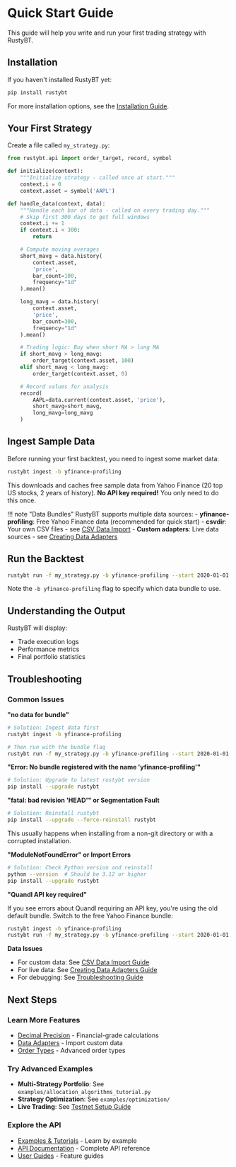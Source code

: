 # Quick Start Guide

This guide will help you write and run your first trading strategy with RustyBT.

## Installation

If you haven't installed RustyBT yet:

```bash
pip install rustybt
```

For more installation options, see the [Installation Guide](installation.md).

## Your First Strategy

Create a file called `my_strategy.py`:

```python
from rustybt.api import order_target, record, symbol

def initialize(context):
    """Initialize strategy - called once at start."""
    context.i = 0
    context.asset = symbol('AAPL')

def handle_data(context, data):
    """Handle each bar of data - called on every trading day."""
    # Skip first 300 days to get full windows
    context.i += 1
    if context.i < 300:
        return

    # Compute moving averages
    short_mavg = data.history(
        context.asset,
        'price',
        bar_count=100,
        frequency="1d"
    ).mean()

    long_mavg = data.history(
        context.asset,
        'price',
        bar_count=300,
        frequency="1d"
    ).mean()

    # Trading logic: Buy when short MA > long MA
    if short_mavg > long_mavg:
        order_target(context.asset, 100)
    elif short_mavg < long_mavg:
        order_target(context.asset, 0)

    # Record values for analysis
    record(
        AAPL=data.current(context.asset, 'price'),
        short_mavg=short_mavg,
        long_mavg=long_mavg
    )
```

## Ingest Sample Data

Before running your first backtest, you need to ingest some market data:

```bash
rustybt ingest -b yfinance-profiling
```

This downloads and caches free sample data from Yahoo Finance (20 top US stocks, 2 years of history). **No API key required!** You only need to do this once.

!!! note "Data Bundles"
    RustyBT supports multiple data sources:
    - **yfinance-profiling**: Free Yahoo Finance data (recommended for quick start)
    - **csvdir**: Your own CSV files - see [CSV Data Import](../guides/csv-data-import.md)
    - **Custom adapters**: Live data sources - see [Creating Data Adapters](../guides/creating-data-adapters.md)

## Run the Backtest

```bash
rustybt run -f my_strategy.py -b yfinance-profiling --start 2020-01-01 --end 2023-12-31
```

Note the `-b yfinance-profiling` flag to specify which data bundle to use.

## Understanding the Output

RustyBT will display:
- Trade execution logs
- Performance metrics
- Final portfolio statistics

## Troubleshooting

### Common Issues

**"no data for bundle"**
```bash
# Solution: Ingest data first
rustybt ingest -b yfinance-profiling

# Then run with the bundle flag
rustybt run -f my_strategy.py -b yfinance-profiling --start 2020-01-01 --end 2023-12-31
```

**"Error: No bundle registered with the name 'yfinance-profiling'"**
```bash
# Solution: Upgrade to latest rustybt version
pip install --upgrade rustybt
```

**"fatal: bad revision 'HEAD'" or Segmentation Fault**
```bash
# Solution: Reinstall rustybt
pip install --upgrade --force-reinstall rustybt
```

This usually happens when installing from a non-git directory or with a corrupted installation.

**"ModuleNotFoundError" or Import Errors**
```bash
# Solution: Check Python version and reinstall
python --version  # Should be 3.12 or higher
pip install --upgrade rustybt
```

**"Quandl API key required"**

If you see errors about Quandl requiring an API key, you're using the old default bundle. Switch to the free Yahoo Finance bundle:

```bash
rustybt ingest -b yfinance-profiling
rustybt run -f my_strategy.py -b yfinance-profiling --start 2020-01-01 --end 2023-12-31
```

**Data Issues**
- For custom data: See [CSV Data Import Guide](../guides/csv-data-import.md)
- For live data: See [Creating Data Adapters Guide](../guides/creating-data-adapters.md)
- For debugging: See [Troubleshooting Guide](../guides/troubleshooting.md)

## Next Steps

### Learn More Features

- [Decimal Precision](../guides/decimal-precision-configuration.md) - Financial-grade calculations
- [Data Adapters](../guides/creating-data-adapters.md) - Import custom data
- [Order Types](../api/order-types.md) - Advanced order types

### Try Advanced Examples

- **Multi-Strategy Portfolio**: See `examples/allocation_algorithms_tutorial.py`
- **Strategy Optimization**: See `examples/optimization/`
- **Live Trading**: See [Testnet Setup Guide](../guides/testnet-setup-guide.md)

### Explore the API

- [Examples & Tutorials](../examples/README.md) - Learn by example
- [API Documentation](../api/order-types.md) - Complete API reference
- [User Guides](../guides/decimal-precision-configuration.md) - Feature guides
